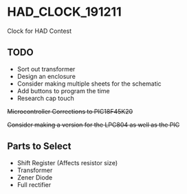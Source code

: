 # HAD_CLOCK_191211
Clock for HAD Contest

## TODO ##
* Sort out transformer
* Design an enclosure
* Consider making multiple sheets for the schematic
* Add buttons to program the time
* Research cap touch

~~Microcontroller Corrections to PIC18F45K20~~

~~Consider making a version for the LPC804 as well as the PIC~~

## Parts to Select ##
* Shift Register (Affects resistor size)
* Transformer
* Zener Diode
* Full rectifier

